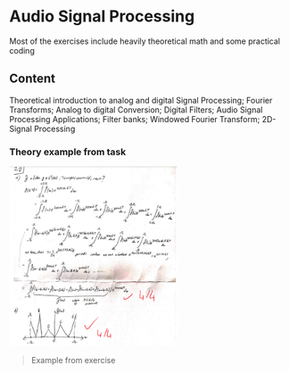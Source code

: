 # Audio Signal Processing


Most of the exercises include heavily theoretical math and some practical coding


## Content

Theoretical introduction to analog and digital Signal Processing; Fourier Transforms; Analog to digital Conversion; Digital Filters; Audio Signal Processing Applications; Filter banks; Windowed Fourier Transform; 2D-Signal Processing


### Theory example from task

<img src="https://github.com/cuneyterem8/uni_bonn_background/blob/main/audio_signal_processing/image.png?raw=true" width="60%" height="60%">

> Example from exercise

